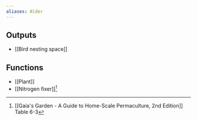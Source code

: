 ```yaml
---
aliases: Alder
---
```

## Outputs
- [[Bird nesting space]]
## Functions
- [[Plant]]
- [[Nitrogen fixer]][^1]

[^1]: [[Gaia's Garden - A Guide to Home-Scale Permaculture, 2nd Edition]] Table 6-3
